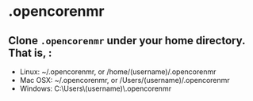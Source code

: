 # .opencorenmr

## Clone `.opencorenmr` under your home directory. That is, :
- Linux: ~/.opencorenmr, or /home/(username)/.opencorenmr  
- Mac OSX: ~/.opencorenmr, or /Users/(username)/.opencorenmr  
- Windows: C:\\Users\\(username)\\.opencorenmr  
